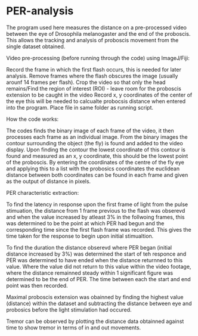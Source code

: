 # PER-analysis
The program used here measures the distance on a pre-processed video between the eye of Drosophila melanogaster and the end of the proboscis. This allows the tracking and analysis of proboscis movement from the single dataset obtained.

Video pre-processing (before running through the code) using ImageJ/Fiji:

Record the frame in which the first flash occurs, this is needed for later analysis.
Remove frames where the flash obscures the image (usually arounf 14 frames per flash).
Crop the video so that only the head remains/Find the region of interest (ROI) - leave room for the proboscis extension to be caught in the video
Record x, y coordinates of the center of the eye this will be needed to calcualte probocsis distance when entered into the program.
Place file in same folder as running script. 

How the code works:

The codes finds the binary image of each frame of the video, it then processes each frame as an individual image. 
From the binary images the contour surrounding the object (the fly) is found and added to the video display.
Upon finding the contour the lowest coordinate of this contour is found and measured as an x, y coordinate, this should be the lowest point of the proboscis.
By entering the coordinates of the centre of the fly eye and applying this to a list with the probosics coordinates the euclidean distance between both coordinates can be found in each frame and given as the output of distance in pixels. 

PER characteristic extraction: 

To find the latency in response upon the first frame of light from the pulse stimuation, the distance from 1 frame previous to the flash was obserevd and when the value increased by atleast 3% in the follwoing frames, this was determined to be the point at which PER had begun and the corresponding time since the first flash frame was recorded. This gives the time taken for the response to begin upon initial stimualtion. 

To find the duration the distance obserevd where PER began (initial distance increased by 3%) was determined the start of teh responce and PER was determined to have ended when the distance returnned to this value. Where the value did not return to this value within the video footage, where the distance remainned steady within 1 significant figure was determined to be the end of PER. The time between each the start and end point was then recorded. 

Maximal proboscis extension was obainned by finding the highest value (distance) within the dataset and subtracting the distance between eye and probosics before the light stimulation had occured. 

Tremor can be observed by plotting the distance data obtainned against time to show tremor in terms of in and out movements. 

